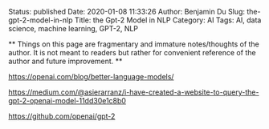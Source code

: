 Status: published
Date: 2020-01-08 11:33:26
Author: Benjamin Du
Slug: the-gpt-2-model-in-nlp
Title: the Gpt-2 Model in NLP
Category: AI
Tags: AI, data science, machine learning, GPT-2, NLP

**
Things on this page are fragmentary and immature notes/thoughts of the author.
It is not meant to readers but rather for convenient reference of the author and future improvement.
**

https://openai.com/blog/better-language-models/

https://medium.com/@asierarranz/i-have-created-a-website-to-query-the-gpt-2-openai-model-11dd30e1c8b0

https://github.com/openai/gpt-2
